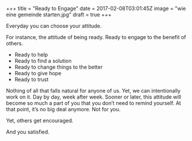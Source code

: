 +++
title = "Ready to Engage"
date = 2017-02-08T03:01:45Z
image = "wie eine gemeinde starten.jpg"
draft = true
+++

Everyday you can choose your attitude.

For instance, the attitude of being ready. Ready to engage to the 
benefit of others.

- Ready to help
- Ready to find a solution
- Ready to change things to the better
- Ready to give hope
- Ready to trust

Nothing of all that falls natural for anyone of us. Yet, we can intentionally work on it. Day by day, week after week. Sooner or later, this attitude will become so much a part of you that you don’t need to remind yourself. At that point, it’s no big deal anymore. Not for you.

Yet, others get encouraged. 

And you satisfied.